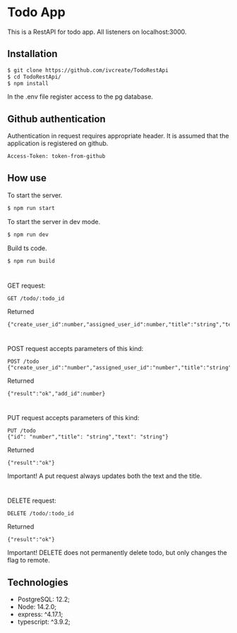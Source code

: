 # Todo App

This is a RestAPI for todo app. All listeners on localhost:3000.

## Installation
``` sh
$ git clone https://github.com/ivcreate/TodoRestApi
$ cd TodoRestApi/
$ npm install
```
In the .env file register access to the pg database.

## Github authentication
Authentication in request requires appropriate header. 
It is assumed that the application is registered on github.
``` sh
Access-Token: token-from-github
```

## How use

To start the server.

```sh
$ npm run start
```
To start the server in dev mode.

```sh
$ npm run dev
```

Build ts code.

```sh
$ npm run build
```
#
GET request:

```
GET /todo/:todo_id
```
Returned
```
{"create_user_id":number,"assigned_user_id":number,"title":"string","text":"string","update_at":"datetime"}
```
#
POST request accepts parameters of this kind:
```
POST /todo
{"create_user_id":"number","assigned_user_id":"number","title":"string","text":"string"}
```
Returned
```
{"result":"ok","add_id":number}
```
#

PUT request accepts parameters of this kind:
```
PUT /todo
{"id": "number","title": "string","text": "string"}
```
Returned
```
{"result":"ok"}
```
Important! A put request always updates both the text and the title.
#
DELETE request:
```
DELETE /todo/:todo_id
```
Returned
```
{"result":"ok"}
```
Important! DELETE does not permanently delete todo, but only changes the flag to remote.

## Technologies

- PostgreSQL: 12.2;
- Node: 14.2.0;
- express: ^4.17.1;
- typescript: ^3.9.2;